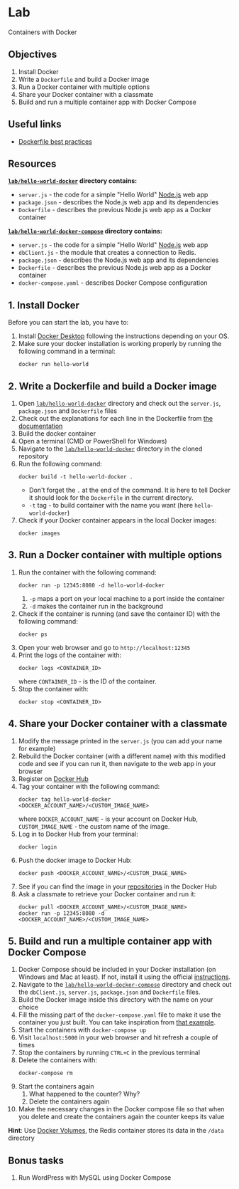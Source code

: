 
# Lab

Containers with Docker

## Objectives 

1. Install Docker
2. Write a `Dockerfile` and build a Docker image
3. Run a Docker container with multiple options
4. Share your Docker container with a classmate
5. Build and run a multiple container app with Docker Compose

## Useful links

- [Dockerfile best practices](https://docs.docker.com/develop/develop-images/dockerfile_best-practices/)

## Resources

**[`lab/hello-world-docker`](lab/hello-world-docker) directory contains:**
- `server.js` - the code for a simple "Hello World" [Node.js](https://nodejs.org/) web app
- `package.json` - describes the Node.js web app and its dependencies
- `Dockerfile` - describes the previous Node.js web app as a Docker container

**[`lab/hello-world-docker-compose`](lab/hello-world-docker-compose) directory contains:**
- `server.js` - the code for a simple "Hello World" [Node.js](https://nodejs.org/) web app
- `dbClient.js` - the module that creates a connection to Redis.
- `package.json` - describes the Node.js web app and its dependencies
- `Dockerfile` - describes the previous Node.js web app as a Docker container
- `docker-compose.yaml` - describes Docker Compose configuration

## 1. Install Docker

Before you can start the lab, you have to:
1. Install [Docker Desktop](https://www.docker.com/get-started) following the instructions depending on your OS.
2. Make sure your docker installation is working properly by running the following command in a terminal:
   ```
   docker run hello-world
   ```

## 2. Write a Dockerfile and build a Docker image

1. Open [`lab/hello-world-docker`](lab/hello-world-docker) directory and check out the `server.js`, `package.json` and `Dockerfile` files
2. Check out the explanations for each line in the Dockerfile from [the documentation](https://docs.docker.com/develop/develop-images/dockerfile_best-practices/#dockerfile-instructions) 
3. Build the docker container   
  1. Open a terminal (CMD or PowerShell for Windows)
  2. Navigate to the [`lab/hello-world-docker`](lab/hello-world-docker) directory in the cloned repository
  3. Run the following command:
     ```
     docker build -t hello-world-docker .
     ```
     - Don't forget the `.` at the end of the command. It is here to tell Docker it should look for the `Dockerfile` in the current directory. 
     - `-t` tag - to build container with the name you want (here `hello-world-docker`)
4. Check if your Docker container appears in the local Docker images:
   ```
   docker images
   ```

## 3. Run a Docker container with multiple options

1. Run the container with the following command:   
   ```
   docker run -p 12345:8080 -d hello-world-docker
   ```
   1. `-p` maps a port on your local machine to a port inside the container
   2. `-d` makes the container run in the background
2. Check if the container is running (and save the container ID) with the following command:
   ```
   docker ps
   ```
3. Open your web browser and go to `http://localhost:12345`
4. Print the logs of the container with:
   ```
   docker logs <CONTAINER_ID>
   ```
   where `CONTAINER_ID` - is the ID of the container.
3. Stop the container with:
   ```
   docker stop <CONTAINER_ID>
   ```

## 4. Share your Docker container with a classmate

1. Modify the message printed in the `server.js` (you can add your name for example)
2. Rebuild the Docker container (with a different name) with this modified code and see if you can run it, then navigate to the web app in your browser
3. Register on [Docker Hub](https://hub.docker.com/)
4. Tag your container with the following command:
   ```
   docker tag hello-world-docker <DOCKER_ACCOUNT_NAME>/<CUSTOM_IMAGE_NAME>
   ```
   where `DOCKER_ACCOUNT_NAME` - is your account on Docker Hub, `CUSTOM_IMAGE_NAME` - the custom name of the image.
5. Log in to Docker Hub from your terminal:
   ```
   docker login
   ```
6. Push the docker image to Docker Hub:
   ```
   docker push <DOCKER_ACCOUNT_NAME>/<CUSTOM_IMAGE_NAME>
   ```
7. See if you can find the image in your [repositories](https://hub.docker.com/repositories) in the Docker Hub
8. Ask a classmate to retrieve your Docker container and run it:
   ```
   docker pull <DOCKER_ACCOUNT_NAME>/<CUSTOM_IMAGE_NAME>
   docker run -p 12345:8080 -d <DOCKER_ACCOUNT_NAME>/<CUSTOM_IMAGE_NAME>
   ```

## 5. Build and run a multiple container app with Docker Compose

1. Docker Compose should be included in your Docker installation (on Windows and Mac at least). If not, install it using the official [instructions](https://docs.docker.com/compose/install/).
2. Navigate to the [`lab/hello-world-docker-compose`](lab/hello-world-docker-compose) directory and check out the `dbClient.js`, `server.js`, `package.json` and `Dockerfile` files.
3. Build the Docker image inside this directory with the name on your choice
4. Fill the missing part of the `docker-compose.yaml` file to make it use the container you just built. You can take inspiration from [that example](index.md#docker-compose-example).
5. Start the containers with `docker-compose up`
6. Visit `localhost:5000` in your web browser and hit refresh a couple of times
7. Stop the containers by running `CTRL+C` in the previous terminal
8. Delete the containers with:
   ```
   docker-compose rm
   ```
9. Start the containers again   
   1. What happened to the counter? Why?
   2. Delete the containers again
10. Make the necessary changes in the Docker compose file so that when you delete and create the containers again the counter keeps its value

**Hint**: Use [Docker Volumes](https://docs.docker.com/storage/volumes/), the Redis container stores its data in the `/data` directory

## Bonus tasks

1. Run WordPress with MySQL using Docker Compose
